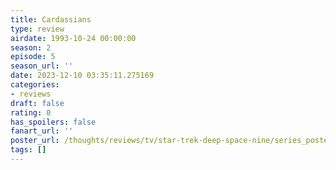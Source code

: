 ```yaml
---
title: Cardassians
type: review
airdate: 1993-10-24 00:00:00
season: 2
episode: 5
season_url: ''
date: 2023-12-10 03:35:11.275169
categories:
- reviews
draft: false
rating: 0
has_spoilers: false
fanart_url: ''
poster_url: /thoughts/reviews/tv/star-trek-deep-space-nine/series_poster.jpg
tags: []
---
```


